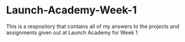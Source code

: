 # Launch-Academy-Week-1
This is a respository that contains all of my answers to the projects and assignments given out at Launch Academy for Week 1
